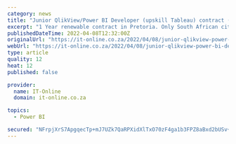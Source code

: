 ```yaml
---
category: news
title: "Junior QlikView/Power BI Developer (upskill Tableau) contract (TB) at Mediro ICT"
excerpt: "1 Year renewable contract in Pretoria. Only South African citizens can apply. IT Consulting Company is recruiting a Junior BI Developer with QlikView or Power BI skills who is keen to upskill into Tableau. Must have a relevant IT Degree or 3 year National ..."
publishedDateTime: 2022-04-08T12:32:00Z
originalUrl: "https://it-online.co.za/2022/04/08/junior-qlikview-power-bi-developer-upskill-tableau-contract-tb-at-mediro-ict/"
webUrl: "https://it-online.co.za/2022/04/08/junior-qlikview-power-bi-developer-upskill-tableau-contract-tb-at-mediro-ict/"
type: article
quality: 12
heat: 12
published: false

provider:
  name: IT-Online
  domain: it-online.co.za

topics:
  - Power BI

secured: "NFrpjXrS7ApgqecTp+mJ7UZk7QaRPXidXlTxO70zF4ga1b3FPZ8aBxd2bUSv+c9lj+UZ1aL9wPlyupeBbPmvvtZ8+K6lZMqtrbBTpxFi3o5x3yY4R9lkvWOwSMU5ZyTU6M1xn8LjGuAmObLk9jNszG2mkZCCxLvI4ho4jni4D9B6Q/2m1p1hcqbvf9WviTry/BauZZPCct7ALFyprtY3/rpbvGUmOBSAGW+a7Git9PCwiOeI5CUCCwDnk1KTP15++aelizUPZdEARm59Qz2qkvQPOuNyTnOv8Ox13FR4qqOTluCbieE2vv64vprnzkydIbqh/QoNPLA7OJjypMRt2XqEkvQFSDmK7qIVoGbBi/s=;fXhI0sNofZHZb7556yRfug=="
---
```


